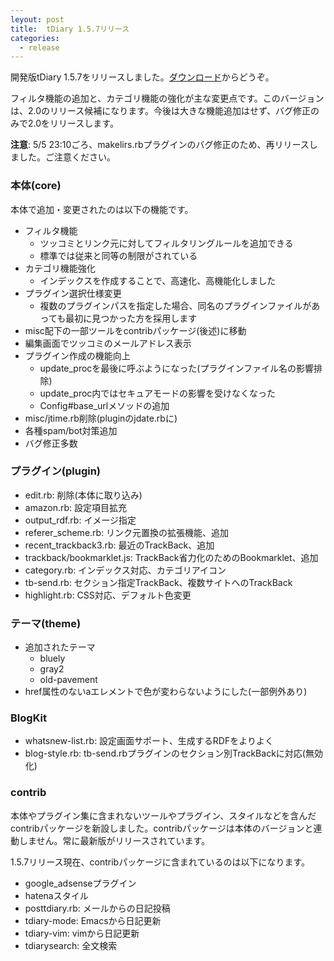 ```yaml
---
leyout: post
title:  tDiary 1.5.7リリース
categories:
  - release
---
```

開発版tDiary 1.5.7をリリースしました。[ダウンロード](20021112)からどうぞ。

フィルタ機能の追加と、カテゴリ機能の強化が主な変更点です。このバージョンは、2.0のリリース候補になります。今後は大きな機能追加はせず、バグ修正のみで2.0をリリースします。

**注意**: 5/5 23:10ごろ、makelirs.rbプラグインのバグ修正のため、再リリースしました。ご注意ください。

### 本体(core)
本体で追加・変更されたのは以下の機能です。

* フィルタ機能
  * ツッコミとリンク元に対してフィルタリングルールを追加できる
  * 標準では従来と同等の制限がされている
* カテゴリ機能強化
  * インデックスを作成することで、高速化、高機能化しました
* プラグイン選択仕様変更
  * 複数のプラグインパスを指定した場合、同名のプラグインファイルがあっても最初に見つかった方を採用します                                    
* misc配下の一部ツールをcontribパッケージ(後述)に移動
* 編集画面でツッコミのメールアドレス表示
* プラグイン作成の機能向上
  * update_procを最後に呼ぶようになった(プラグインファイル名の影響排除)
  * update_proc内ではセキュアモードの影響を受けなくなった
  * Config#base_urlメソッドの追加
* misc/jtime.rb削除(pluginのjdate.rbに)
* 各種spam/bot対策追加
* バグ修正多数

### プラグイン(plugin)

* edit.rb: 削除(本体に取り込み)
* amazon.rb: 設定項目拡充
* output_rdf.rb: イメージ指定
* referer_scheme.rb: リンク元置換の拡張機能、追加
* recent_trackback3.rb: 最近のTrackBack、追加
* trackback/bookmarklet.js: TrackBack省力化のためのBookmarklet、追加
* category.rb: インデックス対応、カテゴリアイコン
* tb-send.rb: セクション指定TrackBack、複数サイトへのTrackBack
* highlight.rb: CSS対応、デフォルト色変更

### テーマ(theme)

* 追加されたテーマ
  * bluely
  * gray2
  * old-pavement
* href属性のないaエレメントで色が変わらないようにした(一部例外あり)

### BlogKit

* whatsnew-list.rb: 設定画面サポート、生成するRDFをよりよく
* blog-style.rb: tb-send.rbプラグインのセクション別TrackBackに対応(無効化)

### contrib

本体やプラグイン集に含まれないツールやプラグイン、スタイルなどを含んだcontribパッケージを新設しました。contribパッケージは本体のバージョンと連動しません。常に最新版がリリースされています。

1.5.7リリース現在、contribパッケージに含まれているのは以下になります。

* google_adsenseプラグイン
* hatenaスタイル
* posttdiary.rb: メールからの日記投稿
* tdiary-mode: Emacsから日記更新
* tdiary-vim: vimから日記更新
* tdiarysearch: 全文検索


